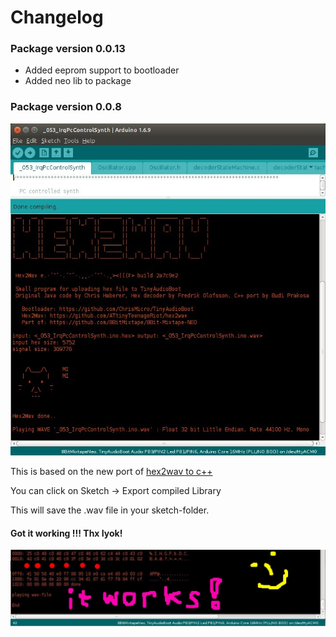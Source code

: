 # Changelog

### Package version 0.0.13

* Added eeprom support to bootloader
* Added neo lib to package

### Package version 0.0.8

![](images/photos/hex2wav_IDE_integrated_ascii.jpg)

This is based on the new port of [hex2wav to c++](https://github.com/8BitMixtape/8Bit-Mixtape-NEO/wiki/3_4-Hex2Wav)

You can click on Sketch -> Export compiled Library

This will save the .wav file in your sketch-folder.

#### Got it working !!! Thx Iyok!

![](images/instructions/hex2wav_IDE_integration_working_sn.jpg)
